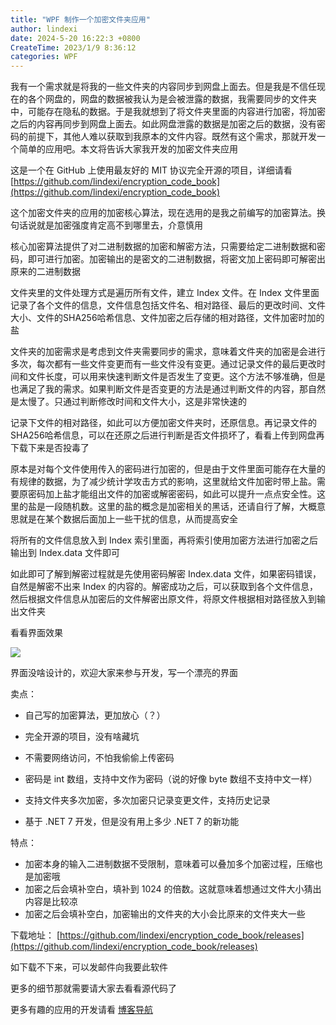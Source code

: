 ```yaml
---
title: "WPF 制作一个加密文件夹应用"
author: lindexi
date: 2024-5-20 16:22:3 +0800
CreateTime: 2023/1/9 8:36:12
categories: WPF
---
```


我有一个需求就是将我的一些文件夹的内容同步到网盘上面去。但是我是不信任现在的各个网盘的，网盘的数据被我认为是会被泄露的数据，我需要同步的文件夹中，可能存在隐私的数据。于是我就想到了将文件夹里面的内容进行加密，将加密之后的内容再同步到网盘上面去。如此网盘泄露的数据是加密之后的数据，没有密码的前提下，其他人难以获取到我原本的文件内容。既然有这个需求，那就开发一个简单的应用吧。本文将告诉大家我开发的加密文件夹应用

<!--more-->


<!-- CreateTime:2023/1/9 8:36:12 -->


<!-- 发布 -->
<!-- 博客 -->

这是一个在 GitHub 上使用最友好的 MIT 协议完全开源的项目，详细请看 [https://github.com/lindexi/encryption_code_book](https://github.com/lindexi/encryption_code_book)

这个加密文件夹的应用的加密核心算法，现在选用的是我之前编写的加密算法。换句话说就是加密强度肯定高不到哪里去，介意慎用

核心加密算法提供了对二进制数据的加密和解密方法，只需要给定二进制数据和密码，即可进行加密。加密输出的是密文的二进制数据，将密文加上密码即可解密出原来的二进制数据

文件夹里的文件处理方式是遍历所有文件，建立 Index 文件。在 Index 文件里面记录了各个文件的信息，文件信息包括文件名、相对路径、最后的更改时间、文件大小、文件的SHA256哈希信息、文件加密之后存储的相对路径，文件加密时加的盐

文件夹的加密需求是考虑到文件夹需要同步的需求，意味着文件夹的加密是会进行多次，每次都有一些文件变更而有一些文件没有变更。通过记录文件的最后更改时间和文件长度，可以用来快速判断文件是否发生了变更。这个方法不够准确，但是也满足了我的需求。如果判断文件是否变更的方法是通过判断文件的内容，那自然是太慢了。只通过判断修改时间和文件大小，这是非常快速的

记录下文件的相对路径，如此可以方便加密文件夹时，还原信息。再记录文件的SHA256哈希信息，可以在还原之后进行判断是否文件损坏了，看看上传到网盘再下载下来是否投毒了

原本是对每个文件使用传入的密码进行加密的，但是由于文件里面可能存在大量的有规律的数据，为了减少统计学攻击方式的影响，这里就给文件加密时带上盐。需要原密码加上盐才能组出文件的加密或解密密码，如此可以提升一点点安全性。这里的盐是一段随机数。这里的盐的概念是加密相关的黑话，还请自行了解，大概意思就是在某个数据后面加上一些干扰的信息，从而提高安全

将所有的文件信息放入到 Index 索引里面，再将索引使用加密方法进行加密之后输出到 Index.data 文件即可

如此即可了解到解密过程就是先使用密码解密 Index.data 文件，如果密码错误，自然是解密不出来 Index 的内容的。解密成功之后，可以获取到各个文件信息，然后根据文件信息从加密后的文件解密出原文件，将原文件根据相对路径放入到输出文件夹

看看界面效果

![](http://image.acmx.xyz/lindexi%2FEncryptionDirectory.Wpf.1.0.0.png)

界面没啥设计的，欢迎大家来参与开发，写一个漂亮的界面

卖点：

- 自己写的加密算法，更加放心（？）
- 完全开源的项目，没有啥藏坑
- 不需要网络访问，不怕我偷偷上传密码

- 密码是 int 数组，支持中文作为密码（说的好像 byte 数组不支持中文一样）
- 支持文件夹多次加密，多次加密只记录变更文件，支持历史记录
- 基于 .NET 7 开发，但是没有用上多少 .NET 7 的新功能

特点：

- 加密本身的输入二进制数据不受限制，意味着可以叠加多个加密过程，压缩也是加密哦
- 加密之后会填补空白，填补到 1024 的倍数。这就意味着想通过文件大小猜出内容是比较凉
- 加密之后会填补空白，加密输出的文件夹的大小会比原来的文件夹大一些

下载地址： [https://github.com/lindexi/encryption_code_book/releases](https://github.com/lindexi/encryption_code_book/releases)

如下载不下来，可以发邮件向我要此软件

更多的细节那就需要请大家去看看源代码了

更多有趣的应用的开发请看 [博客导航](https://blog.lindexi.com/post/%E5%8D%9A%E5%AE%A2%E5%AF%BC%E8%88%AA.html )

